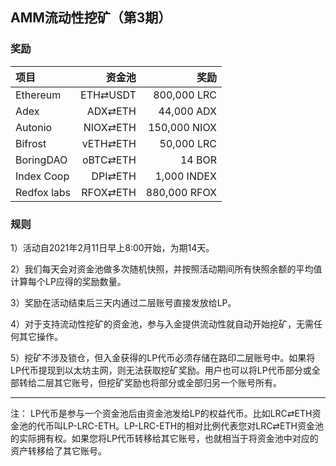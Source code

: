 ## AMM流动性挖矿（第3期）

### 奖励

| **项目** | **资金池** | **奖励** |
| :--- | ---: | ---: |
Ethereum | ETH⇄USDT | 800,000 LRC |
Adex | ADX⇄ETH |  44,000 ADX |
Autonio | NIOX⇄ETH |  150,000 NIOX |
Bifrost | vETH⇄ETH | 50,000 LRC |
BoringDAO | oBTC⇄ETH | 14 BOR |
Index Coop | DPI⇄ETH  | 1,000 INDEX |
Redfox labs | RFOX⇄ETH | 880,000 RFOX |



### 规则

1）活动自2021年2月11日早上8:00开始，为期14天。

2）我们每天会对资金池做多次随机快照，并按照活动期间所有快照余额的平均值计算每个LP应得的奖励数量。

3）奖励在活动结束后三天内通过二层账号直接发放给LP。

4）对于支持流动性挖矿的资金池，参与入金提供流动性就自动开始挖矿，无需任何其它操作。

5）挖矿不涉及锁仓，但入金获得的LP代币必须存储在路印二层账号中。如果将LP代币提现到以太坊主网，则无法获取挖矿奖励。用户也可以将LP代币部分或全部转给二层其它账号，但挖矿奖励也将部分或全部归另一个账号所有。


---

注： LP代币是参与一个资金池后由资金池发给LP的权益代币。比如LRC⇄ETH资金池的代币叫LP-LRC-ETH。LP-LRC-ETH的相对比例代表您对LRC⇄ETH资金池的实际拥有权。如果您将LP代币转移给其它账号，也就相当于将资金池中对应的资产转移给了其它账号。

